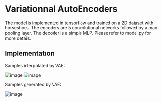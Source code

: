 # Variationnal AutoEncoders

The model is implemented in tensorflow and trained on a 2D dataset with horseshoes. The encoders are 5 convolutional networks followed by a max pooling layer. The decoder is a simple MLP. Please refer to model.py for more details.

## Implementation
Samples interpolated by VAE:

![image](https://user-images.githubusercontent.com/98736513/229513473-b851b398-adf8-4f9b-bc9f-f4ccc22b4313.png)
![image](https://user-images.githubusercontent.com/98736513/229514002-605a9864-ee23-4fd0-a9f2-da6a850e7624.png)

Samples generated by VAE:

![image](https://user-images.githubusercontent.com/98736513/229513817-19f97bb6-f1e4-46ee-b3ab-fd57482c038d.png)
